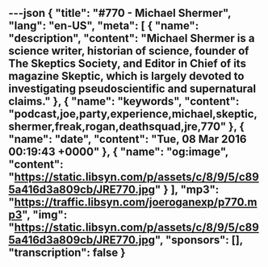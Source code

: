 ---json
{
  "title": "#770 - Michael Shermer",
  "lang": "en-US",
  "meta": [
    {
      "name": "description",
      "content": "Michael Shermer is a science writer, historian of science, founder of The Skeptics Society, and Editor in Chief of its magazine Skeptic, which is largely devoted to investigating pseudoscientific and supernatural claims."
    },
    {
      "name": "keywords",
      "content": "podcast,joe,party,experience,michael,skeptic,shermer,freak,rogan,deathsquad,jre,770"
    },
    {
      "name": "date",
      "content": "Tue, 08 Mar 2016 00:19:43 +0000"
    },
    {
      "name": "og:image",
      "content": "https://static.libsyn.com/p/assets/c/8/9/5/c895a416d3a809cb/JRE770.jpg"
    }
  ],
  "mp3": "https://traffic.libsyn.com/joeroganexp/p770.mp3",
  "img": "https://static.libsyn.com/p/assets/c/8/9/5/c895a416d3a809cb/JRE770.jpg",
  "sponsors": [],
  "transcription": false
}
---
<episode-header />

<timemark seconds="0" />

<transcribe-call-to-action />

<episode-footer />